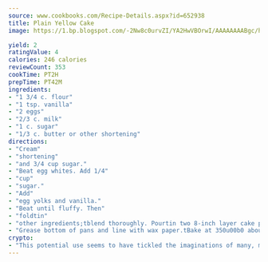 ```yaml
---
source: www.cookbooks.com/Recipe-Details.aspx?id=652938
title: Plain Yellow Cake
image: https://1.bp.blogspot.com/-2Nw8c0urvZI/YA2HwVBOrwI/AAAAAAAABgc/hcoCuYbLRGghREWYfHLERS8jzKEXzVPXwCLcBGAsYHQ/s154/14.png

yield: 2
ratingValue: 4
calories: 246 calories
reviewCount: 353
cookTime: PT2H
prepTime: PT42M
ingredients:
- "1 3/4 c. flour"
- "1 tsp. vanilla"
- "2 eggs"
- "2/3 c. milk"
- "1 c. sugar"
- "1/3 c. butter or other shortening"
directions:
- "Cream"
- "shortening"
- "and 3/4 cup sugar."
- "Beat egg whites. Add 1/4"
- "cup"
- "sugar."
- "Add"
- "egg yolks and vanilla."
- "Beat until fluffy. Then"
- "foldtin"
- "other ingredients;tblend thoroughly. Pourtin two 8-inch layer cake pans."
- "Grease bottom of pans and line with wax paper.tBake at 350u00b0 about 25 minutes."
crypto:
- "This potential use seems to have tickled the imaginations of many, many bitcoin fanciers."
---
```

